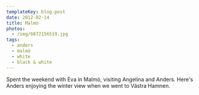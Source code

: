 ```yaml
---
templateKey: blog-post
date: 2012-02-14
title: Malmö
photos:
  - /img/6872156519.jpg
tags:
  - anders
  - malmö
  - white
  - black & white
---
```


Spent the weekend with Eva in Malmö, visiting Angelina and Anders. Here's Anders enjoying the winter view when we went to Västra Hamnen.
